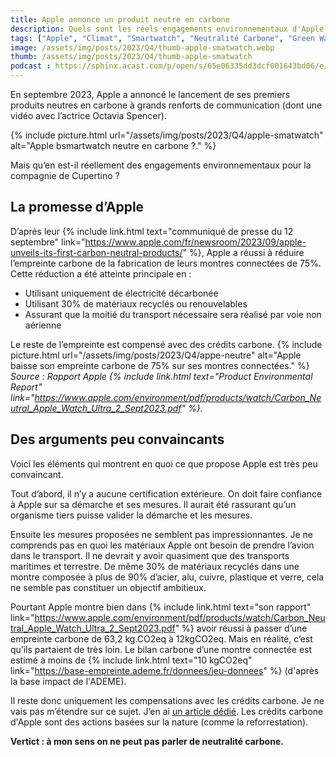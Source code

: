 ```yaml
---
title: Apple annonce un produit neutre en carbone
description: Quels sont les réels engagements environnementaux d'Apple ?
tags: ["Apple", "Climat", "Smartwatch", "Neutralité Carbone", "Green Washing"]
image: /assets/img/posts/2023/Q4/thumb-apple-smatwatch.webp
thumb: /assets/img/posts/2023/Q4/thumb-apple-smatwatch
podcast : https://sphinx.acast.com/p/open/s/65e06335dd3dcf001643bd06/e/65e9dce57be81800186e03d0/media.mp3
---
```


En septembre 2023, Apple a annoncé le lancement de ses premiers produits neutres en carbone à grands renforts de communication (dont une vidéo avec l’actrice Octavia Spencer).

{% include picture.html 
    url="/assets/img/posts/2023/Q4/apple-smatwatch"
    alt="Apple bsmartwatch neutre en carbone ?."
 %}

Mais qu’en est-il réellement des engagements environnementaux pour la compagnie de Cupertino ?


## La promesse d’Apple

D’après leur {% include link.html text="communiqué de presse du 12 septembre" link="https://www.apple.com/fr/newsroom/2023/09/apple-unveils-its-first-carbon-neutral-products/" %}, Apple a réussi à réduire l’empreinte carbone de la fabrication de leurs montres connectées de 75%. Cette réduction a été atteinte principale en :

- Utilisant uniquement de électricité décarbonée
- Utilisant 30% de matériaux recyclés ou renouvelables
- Assurant que la moitié du transport nécessaire sera réalisé par voie non aérienne

Le reste de l’empreinte est compensé avec des crédits carbone.
{% include picture.html 
    url="/assets/img/posts/2023/Q4/appe-neutre"
    alt="Apple baisse son empreinte carbone de 75% sur ses montres connectées."
 %}
*Source : Rapport Apple {% include link.html text="Product Environmental Report" link="https://www.apple.com/environment/pdf/products/watch/Carbon_Neutral_Apple_Watch_Ultra_2_Sept2023.pdf" %}.*


## Des arguments peu convaincants

Voici les éléments qui montrent en quoi ce que propose Apple est très peu convaincant.

Tout d’abord, il n’y a aucune certification extérieure. On doit faire confiance à Apple sur sa démarche et ses mesures. Il aurait été rassurant qu’un organisme tiers puisse valider la démarche et les mesures.

Ensuite les mesures proposées ne semblent pas impressionnantes. Je ne comprends pas en quoi les matériaux Apple ont besoin de prendre l’avion dans le transport. Il ne devrait y avoir quasiment que des transports maritimes et terrestre. De même 30% de matériaux recyclés dans une montre composée à plus de 90% d’acier, alu, cuivre, plastique et verre, cela ne semble pas constituer un objectif ambitieux.

Pourtant Apple montre bien dans {% include link.html text="son rapport" link="https://www.apple.com/environment/pdf/products/watch/Carbon_Neutral_Apple_Watch_Ultra_2_Sept2023.pdf" %} avoir réussi à passer d’une empreinte carbone de 63,2 kg.CO2eq à 12kgCO2eq. Mais en réalité, c’est qu’ils partaient de très loin. Le bilan carbone d’une montre connectée est estimé à moins de {% include link.html text="10 kgCO2eq" link="https://base-empreinte.ademe.fr/donnees/jeu-donnees" %} (d'après la base impact de l'ADEME). 

Il reste donc uniquement les compensations avec les crédits carbone. Je ne vais pas m’étendre sur ce sujet. J’en ai [un article dédié](/blog/2023/10/16/credits-carbones-climat.html). Les crédits carbone d'Apple sont des actions basées sur la nature (comme la reforrestation).

**Vertict : à mon sens on ne peut pas parler de neutralité carbone.**